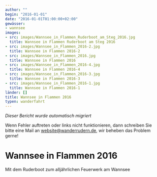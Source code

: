 ```yaml
---
author: ""
begin: "2016-01-01"
date: "2016-01-01T01:00:00+02:00"
gewässer:
- wannsee
images:
- src: images/Wannsee_in_Flammen_Ruderboot_am_Steg_2016.jpg
  title: Wannsee in Flammen Ruderboot am Steg 2016
- src: images/Wannsee_in_Flammen_2016-2.jpg
  title: Wannsee in Flammen 2016-2
- src: images/Wannsee_in_Flammen_2016.jpg
  title: Wannsee in Flammen 2016
- src: images/Wannsee_in_Flammen_2016-4.jpg
  title: Wannsee in Flammen 2016-4
- src: images/Wannsee_in_Flammen_2016-3.jpg
  title: Wannsee in Flammen 2016-3
- src: images/Wannsee_in_Flammen_2016-1.jpg
  title: Wannsee in Flammen 2016-1
länder: []
title: Wannsee in Flammen 2016
typen: wanderfahrt
---
```



*Dieser Bericht wurde automatisch migriert*

Wenn Fehler auftreten oder links nicht funktionieren, dann schreiben Sie bitte eine Mail an website@wanderrudern.de, wir beheben das Problem gerne!



# Wannsee in Flammen 2016


Mit dem Ruderboot zum alljährlichen Feuerwerk am Wannsee
